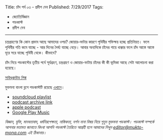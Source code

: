Title: চাঁদ পর্ব ০৩ - প্রদীপ দেব
Published: 7/29/2017
Tags:
  - জ্যোতির্বিজ্ঞান
  - পডকাস্ট
  - প্রদীপ দেব
---
চন্দ্রগ্রহণের কি কোন প্রভাব আছে আমাদের ওপর? জোয়ার-ভাটার কারণে পৃথিবীর শক্তিক্ষয় হচ্ছে প্রতিনিয়ত। ফলে পৃথিবীর গতি কমে যাচ্ছে - আর দিনের দৈর্ঘ্য যাচ্ছে বেড়ে। আবার অন্যদিকে চাঁদের গায়ে ধাক্কার ফলে চাঁদ আস্তে আস্তে দূরে সরে যাচ্ছে পৃথিবী থেকে। কীভাবে?

চাঁদ নিয়ে পডকাস্টের তৃতীয় পর্বে সূর্যগ্রহণ, চন্দ্রগ্রহণ ও জোয়ার-ভাটায় চাঁদের কী কী ভূমিকা আছে সেটা আলোচনা করা হয়েছে।

[সাউণ্ডক্লাউড লিঙ্ক](https://soundcloud.com/mukto-mona/moon-03)

মুক্তমনা বাংলা ব্লগে পডকাস্টটি রয়েছে [এখানে](https://drive.google.com/file/d/1XOyuABy5c8eEKhsazRS2ajP9V-xc9Sq-)।

- [soundcloud playlist](https://soundcloud.com/mukto-mona)
- [podcast archive link](http://web.archive.org/web/20191023151006/http://podcast.mukto-mona.com)
- [apple podcast](https://podcasts.apple.com/us/podcast/id1212085883)
- [Google Play Music](https://play.google.com/music/listen#/ps/Izc4javhi5igs66olhdfex42cxa)

_বিজ্ঞান, যুক্তি, মানবতাবাদ, ধর্মনিরপেক্ষতা, নাস্তিকতা, দর্শন নানা বিষয় নিয়ে শুনুন মুক্তমনা পডকাস্ট। পডকাস্ট সম্পর্কে আপনার মতামত জানাতে কিংবা আপনি পডকাস্ট তৈরিতে আগ্রহী হলে আমাদের লিখুন editor@mukto-mona.com এই ঠিকানায়।_
